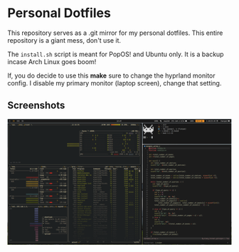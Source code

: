 # Personal Dotfiles

This repository serves as a .git mirror for my personal dotfiles.
This entire repository is a giant mess, don't use it.

The `install.sh` script is meant for PopOS! and Ubuntu only.
It is a backup incase Arch Linux goes boom!

If, you do decide to use this **make** sure to change the hyprland monitor config.
I disable my primary monitor (laptop screen), change that setting.

## Screenshots

![user space](./assets/screenshot.png)
